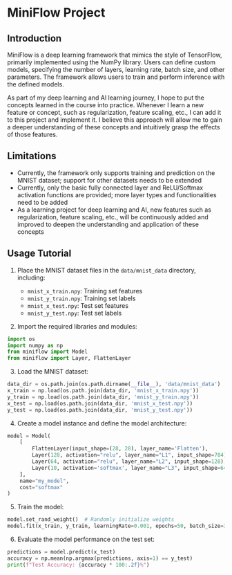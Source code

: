 # MiniFlow Project

## Introduction

MiniFlow is a deep learning framework that mimics the style of TensorFlow, primarily implemented using the NumPy library. Users can define custom models, specifying the number of layers, learning rate, batch size, and other parameters. The framework allows users to train and perform inference with the defined models.

As part of my deep learning and AI learning journey, I hope to put the concepts learned in the course into practice. Whenever I learn a new feature or concept, such as regularization, feature scaling, etc., I can add it to this project and implement it. I believe this approach will allow me to gain a deeper understanding of these concepts and intuitively grasp the effects of those features.

## Limitations

- Currently, the framework only supports training and prediction on the MNIST dataset; support for other datasets needs to be extended
- Currently, only the basic fully connected layer and ReLU/Softmax activation functions are provided; more layer types and functionalities need to be added
- As a learning project for deep learning and AI, new features such as regularization, feature scaling, etc., will be continuously added and improved to deepen the understanding and application of these concepts

## Usage Tutorial

1. Place the MNIST dataset files in the `data/mnist_data` directory, including:
   - `mnist_x_train.npy`: Training set features
   - `mnist_y_train.npy`: Training set labels
   - `mnist_x_test.npy`: Test set features
   - `mnist_y_test.npy`: Test set labels

2. Import the required libraries and modules:
```python
import os
import numpy as np
from miniflow import Model
from miniflow import Layer, FlattenLayer
```

3. Load the MNIST dataset:
```python
data_dir = os.path.join(os.path.dirname(__file__), 'data/mnist_data')
x_train = np.load(os.path.join(data_dir, 'mnist_x_train.npy'))
y_train = np.load(os.path.join(data_dir, 'mnist_y_train.npy'))
x_test = np.load(os.path.join(data_dir, 'mnist_x_test.npy'))
y_test = np.load(os.path.join(data_dir, 'mnist_y_test.npy'))
```

4. Create a model instance and define the model architecture:
```python
model = Model(
    [
        FlattenLayer(input_shape=(28, 28), layer_name='Flatten'),
        Layer(128, activation="relu", layer_name="L1", input_shape=784),
        Layer(64, activation="relu", layer_name="L2", input_shape=128),
        Layer(10, activation='softmax', layer_name="L3", input_shape=64),
    ],
    name="my_model",
    cost="softmax"
)
```

5. Train the model:
```python
model.set_rand_weight()  # Randomly initialize weights
model.fit(x_train, y_train, learningRate=0.001, epochs=50, batch_size=32)
```

6. Evaluate the model performance on the test set:
```python
predictions = model.predict(x_test)
accuracy = np.mean(np.argmax(predictions, axis=1) == y_test)
print(f"Test Accuracy: {accuracy * 100:.2f}%")
```
